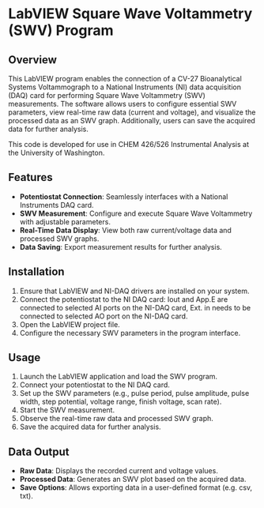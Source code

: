 # LabVIEW Square Wave Voltammetry (SWV) Program

## Overview
This LabVIEW program enables the connection of a CV-27 Bioanalytical Systems Voltammograph to a National Instruments (NI) data acquisition (DAQ) card for performing Square Wave Voltammetry (SWV) measurements. The software allows users to configure essential SWV parameters, view real-time raw data (current and voltage), and visualize the processed data as an SWV graph. Additionally, users can save the acquired data for further analysis.

This code is developed for use in CHEM 426/526 Instrumental Analysis at the University of Washington.

## Features
- **Potentiostat Connection**: Seamlessly interfaces with a National Instruments DAQ card.
- **SWV Measurement**: Configure and execute Square Wave Voltammetry with adjustable parameters.
- **Real-Time Data Display**: View both raw current/voltage data and processed SWV graphs.
- **Data Saving**: Export measurement results for further analysis.

## Installation
1. Ensure that LabVIEW and NI-DAQ drivers are installed on your system.
2. Connect the potentiostat to the NI DAQ card: Iout and App.E are connected to selected AI ports on the NI-DAQ card, Ext. in needs to be connected to selected AO port on the NI-DAQ card. 
3. Open the LabVIEW project file.
4. Configure the necessary SWV parameters in the program interface.

## Usage
1. Launch the LabVIEW application and load the SWV program.
2. Connect your potentiostat to the NI DAQ card.
3. Set up the SWV parameters (e.g., pulse period, pulse amplitude, pulse width, step potential, voltage range, finish voltage, scan rate).
4. Start the SWV measurement.
5. Observe the real-time raw data and processed SWV graph.
6. Save the acquired data for further analysis.

## Data Output
- **Raw Data**: Displays the recorded current and voltage values.
- **Processed Data**: Generates an SWV plot based on the acquired data.
- **Save Options**: Allows exporting data in a user-defined format (e.g. csv, txt).
